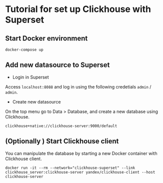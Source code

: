 # Tutorial for set up Clickhouse with Superset


## Start Docker environment

```
docker-compose up
```


##  Add new datasource to Superset

- Login in Superset

Access `localhost:8088` and log in using the following credetials `admin` / `admin`.

- Create new datasource

On the top menu go to Data > Database, and create a new database using Clickhouse.

```
clickhouse+native://clickhouse-server:9000/default
```


## (Optionally ) Start Clickhouse client

You can manipulate the database by starting a new Docker container with Clickhouse client.

```
docker run -it --rm --network="clickhouse-superset" --link clickhouse_server:clickhouse-server yandex/clickhouse-client --host clickhouse-server
```
